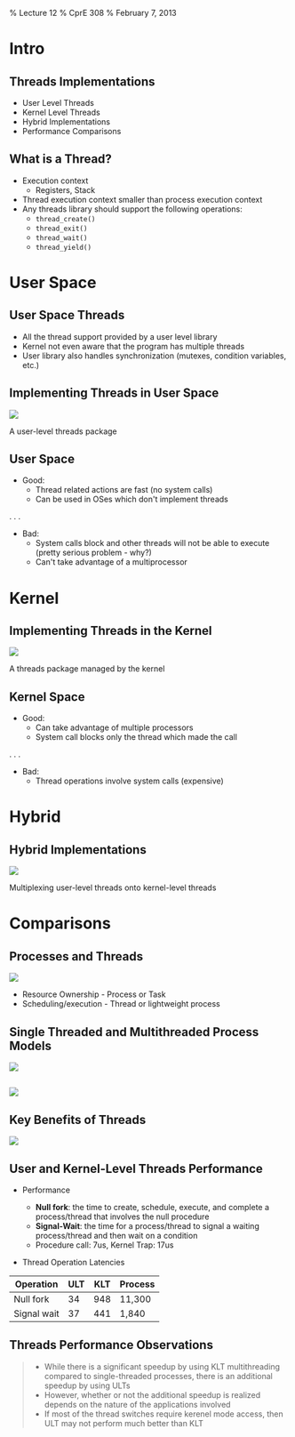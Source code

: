 % Lecture 12
% CprE 308
% February 7, 2013

# Intro

## Threads Implementations
 - User Level Threads
 - Kernel Level Threads
 - Hybrid Implementations
 - Performance Comparisons

## What is a Thread?
 - Execution context
    - Registers, Stack
 - Thread execution context smaller than process execution context
 - Any threads library should support the following operations:
    - `thread_create()`
    - `thread_exit()`
    - `thread_wait()`
    - `thread_yield()`

# User Space

## User Space Threads
 - All the thread support provided by a user level library
 - Kernel not even aware that the program has multiple threads
 - User library also handles synchronization (mutexes, condition variables, etc.)

## Implementing Threads in User Space
![](img/user_threads.png)

A user-level threads package

## User Space
<!---
In theory, can use select call to see if system call will block, but requires changes to libraries.

Also, page faults: If instruction is not in memory, we have to get it from disk, thus blocking the entire process, not just the thread.

Once a trap to system call occurs, it's not much work to switch threads.
-->
 - Good:
    - Thread related actions are fast (no system calls)
    - Can be used in OSes which don't implement threads

. . . 

 - Bad:
    - System calls block and other threads will not be able to execute (pretty serious problem - why?)
    - Can't take advantage of a multiprocessor

# Kernel

## Implementing Threads in the Kernel
![](img/kernel_threads.png)

A threads package managed by the kernel

## Kernel Space
 - Good:
    - Can take advantage of multiple processors
    - System call blocks only the thread which made the call

. . .

 - Bad:
    - Thread operations involve system calls (expensive)

# Hybrid 

## Hybrid Implementations
![](img/hybrid_threads.png)

Multiplexing user-level threads onto kernel-level threads

# Comparisons

## Processes and Threads
![](img/process_threads.png)

 - Resource Ownership - Process or Task
 - Scheduling/execution - Thread or lightweight process

## Single Threaded and Multithreaded Process Models
![](img/single_multi_threads.png)

##
![](img/thread_states.png)

## Key Benefits of Threads
![](img/thread_benefits.png)

## User and Kernel-Level Threads Performance
 - Performance
    - **Null fork**: the time to create, schedule, execute, and complete a process/thread that involves the null procedure
    - **Signal-Wait**: the time for a process/thread to signal a waiting process/thread and then wait on a condition
    - Procedure call: 7us, Kernel Trap: 17us

 -  Thread Operation Latencies

| Operation | ULT | KLT | Process |
|-----------|-----|-----|---------|
| Null fork | 34  | 948 | 11,300  | 
| Signal wait| 37 | 441 | 1,840

## Threads Performance Observations
<!---
Info on Linux: Does not differentiate between processes/threads, everything is a schedulable task.

Uses clone() system call, with different levels of sharing: CLONE_FILES, CLONE_VM (share memory space).
-->
> - While there is a significant speedup by using KLT multithreading compared to single-threaded processes, there is an additional speedup by using ULTs
> - However, whether or not the additional speedup is realized depends on the nature of the applications involved
> - If most of the thread switches require kerenel mode access, then ULT may not perform much better than KLT



